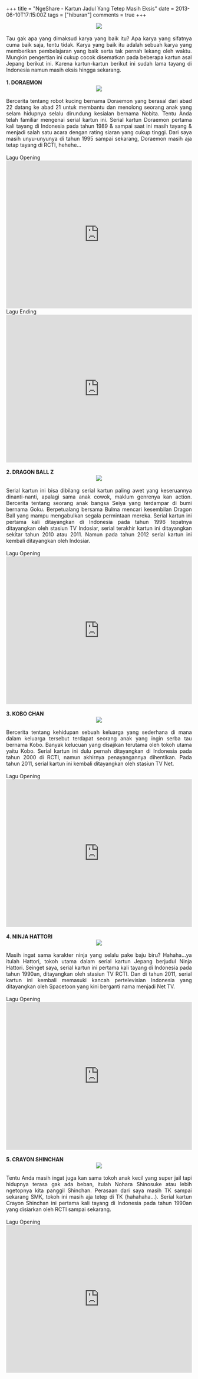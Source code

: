 +++
title = "NgeShare - Kartun Jadul Yang Tetep Masih Eksis"
date = 2013-06-10T17:15:00Z
tags = ["hiburan"]
comments = true
+++

<center><img border="0" data-original-height="600" data-original-width="800" src="https://1.bp.blogspot.com/-7ieCMgzesP0/W-zJZI98ZpI/AAAAAAAASSY/FNnovRs3dqEKyqRy9lJf0H-K4wGgXeC1gCLcBGAs/s1600/televisi.gif" /></center><br />
<div style="text-align: justify;">Tau gak apa yang dimaksud karya yang baik itu? Apa karya yang sifatnya cuma baik saja, tentu tidak. Karya yang baik itu adalah sebuah karya yang memberikan pembelajaran yang baik serta tak pernah lekang oleh waktu. Mungkin pengertian ini cukup cocok disematkan pada beberapa kartun asal Jepang berikut ini. Karena kartun-kartun berikut ini sudah lama tayang di Indonesia namun masih eksis hingga sekarang.<br /><br />
<b>1. DORAEMON</b><br />
<center><img border="0" data-original-height="400" data-original-width="600" src="https://4.bp.blogspot.com/-WkasyDW3YBk/W-zDeOVylWI/AAAAAAAASSM/x9BgL_ZParcQ_GT3WGBdummvlDl97R5NQCLcBGAs/s1600/doraemon.jpg" /></center><br />
Bercerita tentang robot kucing bernama Doraemon yang berasal dari abad 22 datang ke abad 21 untuk membantu dan menolong seorang anak yang selam hidupnya selalu dirundung kesialan bernama Nobita. Tentu Anda telah familiar mengenai serial kartun ini.&nbsp;Serial kartun Doraemon pertama kali tayang di Indonesia pada tahun 1989 &amp; sampai saat ini masih tayang &amp; menjadi salah satu acara dengan rating siaran yang cukup tinggi. Dari saya masih unyu-unyunya di tahun 1995 sampai sekarang, Doraemon masih aja tetap tayang di RCTI, hehehe...<br /><br />
Lagu Opening<br />
<iframe width="100%" height="400" src="https://www.youtube.com/embed/MVVdGJ0cCwI" frameborder="0" allow="accelerometer; autoplay; encrypted-media; gyroscope; picture-in-picture" allowfullscreen></iframe><br />
Lagu Ending<br />
<iframe width="100%" height="400" src="https://www.youtube.com/embed/-uSAPldnMs8" frameborder="0" allow="accelerometer; autoplay; encrypted-media; gyroscope; picture-in-picture" allowfullscreen></iframe><br /><br />
<b>2. DRAGON BALL Z</b><br />
<center><img border="0" src="https://4.bp.blogspot.com/-H5IipK6FpGw/UbVKxili9HI/AAAAAAAACWc/6h3AgUdVsK4/s1600/dragon-ball.jpg" /></center><br />
Serial kartun ini bisa dibilang serial kartun paling awet yang keseruannya dinanti-nanti, apalagi sama anak cowok, maklum genrenya kan action. Bercerita tentang seorang anak bangsa Seiya yang terdampar di bumi bernama Goku. Berpetualang bersama Bulma mencari kesembilan Dragon Ball yang mampu mengabulkan segala permintaan mereka. Serial kartun ini pertama kali ditayangkan di Indonesia pada tahun 1996 tepatnya ditayangkan oleh stasiun TV Indosiar, serial terakhir kartun ini ditayangkan sekitar tahun 2010 atau 2011. Namun pada tahun 2012 serial kartun ini kembali ditayangkan oleh Indosiar.<br /><br />
Lagu Opening<br />
<iframe width="100%" height="400" src="https://www.youtube.com/embed/oU9XqvVg3Jc" frameborder="0" allow="accelerometer; autoplay; encrypted-media; gyroscope; picture-in-picture" allowfullscreen></iframe><br /><br />
<b>3. KOBO CHAN</b><br />
<center><img border="0" src="https://2.bp.blogspot.com/-lv3RN0n3Has/UbVKSzFaaVI/AAAAAAAACV8/3Bg2Zrq7E8k/s1600/kobo-chan.jpg" /></center><br />
Bercerita tentang kehidupan sebuah keluarga yang sederhana di mana dalam keluarga tersebut terdapat seorang anak yang ingin serba tau bernama Kobo. Banyak kelucuan yang disajikan terutama oleh tokoh utama yaitu Kobo. Serial kartun ini dulu pernah ditayangkan di Indonesia pada tahun 2000 di RCTI, namun akhirnya penayangannya dihentikan. Pada tahun 2011, serial kartun ini kembali ditayangkan oleh stasiun TV Net.<br /><br />
Lagu Opening<br />
<iframe width="100%" height="400" src="https://www.youtube.com/embed/CjsZAuXZDmg" frameborder="0" allow="accelerometer; autoplay; encrypted-media; gyroscope; picture-in-picture" allowfullscreen></iframe><br /><br />
<b>4. NINJA HATTORI</b><br />
<center><img border="0" src="https://1.bp.blogspot.com/-9q_ewa_D5JE/UbVKh8xQ16I/AAAAAAAACWU/yzvGgrfDT-A/s1600/ninja-hatori.jpg" /></center><br />
Masih ingat sama karakter ninja yang selalu pake baju biru? Hahaha...ya itulah Hattori, tokoh utama dalam serial kartun Jepang berjudul Ninja Hattori. Seinget saya, serial kartun ini pertama kali tayang di Indonesia pada tahun 1990an, ditayangkan oleh stasiun TV RCTI. Dan di tahun 2011, serial kartun ini kembali memasuki kancah pertelevisian Indonesia yang ditayangkan oleh Spacetoon yang kini berganti nama menjadi Net TV.<br /><br />
Lagu Opening<br />
<iframe width="100%" height="400" src="https://www.youtube.com/embed/Oo16O4lFUnI" frameborder="0" allow="accelerometer; autoplay; encrypted-media; gyroscope; picture-in-picture" allowfullscreen></iframe><br /><br />
<b>5. CRAYON SHINCHAN</b><br />
<center><img border="0" src="https://4.bp.blogspot.com/-04nocHFlDT8/UbVKYiNq8uI/AAAAAAAACWM/ImGLqkEi6Xg/s1600/shinchan.jpg" /></center><br />
Tentu Anda masih ingat juga kan sama tokoh anak kecil yang super jail tapi hidupnya terasa gak ada beban, itulah Nohara Shinosuke atau lebih ngetopnya kita panggil Shinchan. Perasaan dari saya masih TK sampai sekarang SMK, tokoh ini masih aja tetep di TK (hahahaha...). Serial kartun Crayon Shinchan ini pertama kali tayang di Indonesia pada tahun 1990an yang disiarkan oleh RCTI sampai sekarang.<br /><br />
Lagu Opening<br />
<iframe width="100%" height="400" src="https://www.youtube.com/embed/_GACy2qttaI" frameborder="0" allow="accelerometer; autoplay; encrypted-media; gyroscope; picture-in-picture" allowfullscreen></iframe></div>
